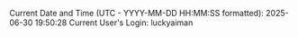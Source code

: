 Current Date and Time (UTC - YYYY-MM-DD HH:MM:SS formatted): 2025-06-30 19:50:28
Current User's Login: luckyaiman
